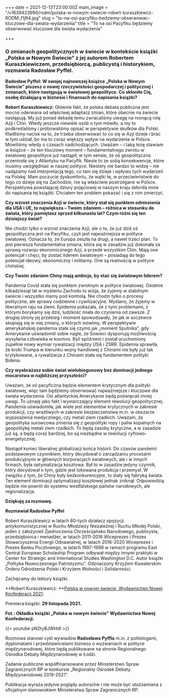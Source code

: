 +++
date = 2021-12-13T23:00:00Z
main_image = "/v1639423990/rodm/polska-w-nowym-swiecie-robert-kuraszkiewcz-RODM_f1jft4.jpg"
slug = "to-na-osi-pacyfiku-bedziemy-obserwowac-kluczowe-dla-swiata-wydarzenia"
title = "To na osi Pacyfiku będziemy obserwować kluczowe dla świata wydarzenia"

+++
### **O zmianach geopolitycznych w świecie w kontekście książki „Polska w Nowym Świecie” z jej autorem Robertem Kuraszkiewiczem, przedsiębiorcą, publicystą i historykiem, rozmawia Radosław Pyffel.**

**Radosław Pyffel: W swojej najnowszej książce „Polska w Nowym Świecie” piszesz o nowej rzeczywistości gospodarczej i politycznej i zmianach, które następują w światowej geopolityce. Co skłoniło Cię, osobę działającą w biznesie i finansach do napisania książki?**

**Robert Kuraszkiewicz:** Głównie fakt, że polska debata publiczna jest mocno oderwana od właściwej adaptacji zmian, które obecnie na świecie następują. My już ponad dekadę temu zwracaliśmy uwagę na rosnącą rolę Azji i Chin. Wtedy jeszcze niewiele osób o tym mówiło, a my to podkreślaliśmy i próbowaliśmy opisać w perspektywie skutków dla Polski. Kładliśmy nacisk na to, że trzeba obserwować to co się w Azji dzieje i brać w tym udział, bo ma to coraz większy wpływ na wydarzenia w Polsce. Mówiliśmy wtedy o czasach nadchodzących. Uważam – i taką tezę stawiam w książce – że ten kluczowy moment – fundamentalnego zwrotu w światowej geopolityce już nastąpił, w tym sensie, że oś geopolityczna przeniosła się z Atlantyku na Pacyfik. Niesie to ze sobą konsekwencje, które musimy uwzględniać w naszej polityce. Niestety nie bardzo to widzę – nie nadążamy nad interpretacją tego, co tam się dzieje i wpływu tych wydarzeń na Polskę. Mam poczucie dyskomfortu, że wątki te, w przeciwieństwie do tego co dzieje się na Zachodzie, nie są właściwie postrzegane w Polsce. Perspektywa powstającej dziury pojęciowej w naszym kraju skłoniła mnie do napisania tej książki. Chciałem ten problem pokazać i się z nim zmierzyć.

**Czy wzrost znaczenia Azji w świecie, który stał się punktem odniesienia dla USA i UE, to największa – Twoim zdaniem – różnica w stosunku do świata, który pamiętasz sprzed kilkunastu lat? Czym różni się ten dzisiejszy świat?**

Nie chodzi tylko o wzrost znaczenia Azji, ale o to, że już dziś oś geopolityczna jest na Pacyfiku, czyli jest najważniejsza w polityce światowej. Oznacza to, że Europa zeszła na drugi, a nawet trzeci plan. To jest pierwsza fundamentalna zmiana, która się w zasadzie już dokonała za sprawą rozwoju ekonomicznego Azji, a przede wszystkim Chin. Mają one potencjał i chęci, by zostać liderem światowym – posiadają do tego potencjał ideowy, ekonomiczny i militarny. One są realnością w polityce chińskiej.

**Czy Twoim zdaniem Chiny mają ambicje, by stać się światowym liderem?**

Pandemia Covid stała się punktem zwrotnym w polityce światowej. Ostatnie kilkadziesiąt lat w myśleniu Zachodu to wizja, że żyjemy w stabilnym świecie i wszystko mamy pod kontrolą. Nie chodzi tylko o procesy polityczne, ale sprawy codzienne i cywilizacyjne. Myślano, że żyjemy w liberalnym raju na ziemi. Epidemia pokazała, że z tymi problemami, z którymi borykamy się dziś, ludzkość miała do czynienia od zawsze. Z drugiej strony jej przebieg i moment spowodowały, że jak w soczewce skupiają się w niej zmiany, o których mówimy. W perspektywie amerykańskiej pandemia stała się czymś jak „moment Sputnika”, gdy Amerykanie uświadomili sobie nagle, że Sowieci dysponują możliwością wysyłania człowieka w kosmos. Byli spóźnieni i został uruchomiony zupełnie nowy wymiar rywalizacji między USA i ZSRR. Epidemia sprawiła, że kroki Trumpa w kierunku wojny handlowej z Chinami nie były już tak krytykowane, a rywalizacja z Chinami stała się fundamentem polityki Bidena.

**Czy wyobrażasz sobie świat wielobiegunowy bez dominacji jednego mocarstwa w najbliższej przyszłości?**

Uważam, że oś pacyficzna będzie elementem krytycznym dla polityki światowej, więc tam będziemy obserwować najważniejsze i kluczowe dla świata wydarzenia. Osi atlantyckiej Amerykanie będą poświęcali mniej uwagi. To uznaję jako fakt i wystarczający element rewolucji geopolitycznej. Pandemia uświadomiła, jak wiele jest elementów krytycznych w zakresie produkcji, czy wrażliwych w zakresie bezpieczeństwa m.in. w obszarze wyposażenia medycznego, czy metali ziem rzadkich. Uważam, że geopolityka surowcowa zmienia się z geopolityki ropy i paliw kopalnych na geopolitykę metali ziem rzadkich. To będą zasoby krytyczne, a w zasadzie już są, a będą coraz bardziej, bo są niezbędne w rewolucji cyfrowo-energetycznej.

Nastąpił koniec liberalnej globalizacji końca historii. Do czasów pandemii podstawowym czynnikiem, który decydował o zarządzaniu procesami produkcyjnymi w głównych korporacjach światowych, ale i w innych firmach, była optymalizacja kosztowa. Był to w zasadzie jedyny czynnik, który decydował o tym, gdzie jest lokowana produkcja i przemysł. W związku z tym, że Chiny były bezkonkurencyjne, to stały się fabryką świata. Ten element dominacji optymalizacji kosztowej jednak zniknął. Odpowiedzią będzie nie powrót do systemu westfalskiego państw narodowych, ale regionalizacja.

**Dziękuję za rozmowę.**

**Rozmawiał Radosław Pyffel**

Robert Kuraszkiewicz w latach 80-tych działacz opozycji antykomunistycznej w Ruchu Młodzieży Niezależnej i Ruchu Młodej Polski, jeden z założycieli Zjednoczenia Chrześcijańsko Narodowego, publicysta, przedsiębiorca i menadżer, w latach 2011-2016 Wiceprezes i Prezes Stowarzyszenia Energii Odnawialnej, w latach 2016-2020 Wiceprezes i Prezes Banku Pocztowego, w latach 1997-1998 w ramach programu East Central European Scholaship Program odbywał między innymi praktyki w Center for Strategic and International Studies Washington D.C. Autor książki „Polityka Nowoczesnego Patriotyzmu”. Odznaczony Krzyżem Kawalerskim Orderu Odrodzenia Polski i Krzyżem Wolności i Solidarności.

Zachęcamy do lektury książki.

\**Robert Kuraszkiewicz: **[Polska w nowym świecie, Wydawnictwo Nowej Konfederacji 2021](https://ksiegarnia.nowakonfederacja.pl/produkt/polska-w-nowym-swiecie/ "https://ksiegarnia.nowakonfederacja.pl/produkt/polska-w-nowym-swiecie/").

Premiera książki: **29 listopada 2021.**

**Fot.: Okładka książki „Polska w nowym świecie” Wydawnictwa Nowej Konfederacji.**

{{< youtube pN2tyBJWHdI >}}

Rozmowa stanowi cykl wywiadów **Radosława Pyffla** m.in. z politologami, dyplomatami i przedstawicielami biznesu o wyzwaniach w polityce międzynarodowej, które będą publikowane na stronie Regionalnego Ośrodka Debaty Międzynarodowej w Łodzi.

Zadanie publiczne współfinansowane przez Ministerstwo Spraw Zagranicznych RP w konkursie „Regionalny Ośrodek Debaty Międzynarodowej 2019-2021”.

Publikacja wyraża jedynie poglądy autora/ów i nie może być utożsamiana z oficjalnym stanowiskiem Ministerstwa Spraw Zagranicznych RP.